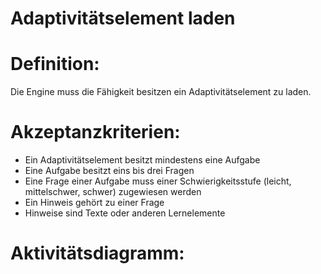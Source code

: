 # Adaptivitätselement laden


# Definition:
Die Engine muss die Fähigkeit besitzen ein Adaptivitätselement zu laden.

# Akzeptanzkriterien:
- Ein Adaptivitätselement besitzt mindestens eine Aufgabe
- Eine Aufgabe besitzt eins bis drei Fragen
- Eine Frage einer Aufgabe muss einer Schwierigkeitsstufe (leicht, mittelschwer, schwer) zugewiesen werden
- Ein Hinweis gehört zu einer Frage
- Hinweise sind Texte oder anderen Lernelemente

# Aktivitätsdiagramm:


